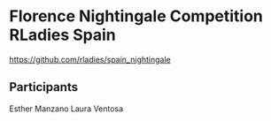 # Florence Nightingale Competition RLadies Spain

https://github.com/rladies/spain_nightingale

## Participants

Esther Manzano 
Laura Ventosa
